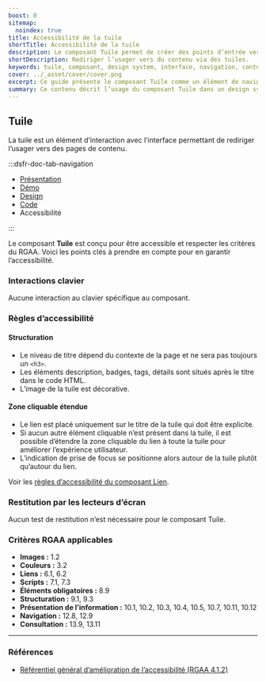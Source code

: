 ```yaml
---
boost: 0
sitemap:
  noindex: true
title: Accessibilité de la tuile
shortTitle: Accessibilité de la tuile
description: Le composant Tuile permet de créer des points d’entrée vers des pages de contenu au sein d’interfaces organisées.
shortDescription: Rediriger l’usager vers du contenu via des tuiles.
keywords: tuile, composant, design system, interface, navigation, contenu, accessibilité, UX, UI, carte
cover: ../_asset/cover/cover.png
excerpt: Ce guide présente le composant Tuile comme un élément de navigation vers des contenus, avec des recommandations d’usage et des règles éditoriales pour assurer cohérence et clarté.
summary: Ce contenu décrit l’usage du composant Tuile dans un design system. Il précise son rôle dans la navigation vers des pages de contenu, ses différences avec le composant Carte, et les bonnes pratiques à adopter pour garantir une présentation cohérente dans les listes ou collections. Ce guide s’adresse aux concepteurs et développeurs souhaitant structurer visuellement des ensembles de liens tout en assurant une expérience utilisateur fluide et accessible.
---
```


## Tuile

La tuile est un élément d’interaction avec l’interface permettant de rediriger l’usager vers des pages de contenu.

:::dsfr-doc-tab-navigation

- [Présentation](../index.md)
- [Démo](../demo/index.md)
- [Design](../design/index.md)
- [Code](../code/index.md)
- Accessibilité

:::

Le composant **Tuile** est conçu pour être accessible et respecter les critères du RGAA. Voici les points clés à prendre en compte pour en garantir l’accessibilité.

### Interactions clavier

Aucune interaction au clavier spécifique au composant.

### Règles d’accessibilité

#### Structuration

- Le niveau de titre dépend du contexte de la page et ne sera pas toujours un `<h3>`.
- Les éléments description, badges, tags, détails sont situés après le titre dans le code HTML.
- L’image de la tuile est décorative.

#### Zone cliquable étendue

- Le lien est placé uniquement sur le titre de la tuile qui doit être explicite.
- Si aucun autre élément cliquable n’est présent dans la tuile, il est possible d’étendre la zone cliquable du lien à toute la tuile pour améliorer l’expérience utilisateur.
- L’indication de prise de focus se positionne alors autour de la tuile plutôt qu’autour du lien.

Voir les [règles d’accessibilité du composant Lien](../../../../link/_part/doc/accessibility/index.md#regles-d-accessibilite).

### Restitution par les lecteurs d’écran

Aucun test de restitution n’est nécessaire pour le composant Tuile.

### Critères RGAA applicables

- **Images&nbsp;:** 1.2
- **Couleurs&nbsp;:** 3.2
- **Liens&nbsp;:** 6.1, 6.2
- **Scripts&nbsp;:** 7.1, 7.3
- **Éléments obligatoires&nbsp;:** 8.9
- **Structuration&nbsp;:** 9.1, 9.3
- **Présentation de l’information&nbsp;:** 10.1, 10.2, 10.3, 10.4, 10.5, 10.7, 10.11, 10.12
- **Navigation&nbsp;:** 12.8, 12.9
- **Consultation&nbsp;:** 13.9, 13.11

---

### Références

- [Référentiel général d’amélioration de l’accessibilité (RGAA 4.1.2)](https://accessibilite.numerique.gouv.fr/methode/criteres-et-tests/)

